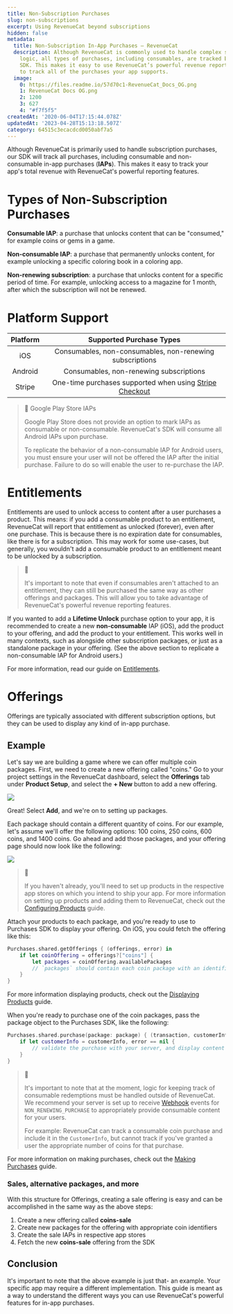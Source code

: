 ```yaml
---
title: Non-Subscription Purchases
slug: non-subscriptions
excerpt: Using RevenueCat beyond subscriptions
hidden: false
metadata:
  title: Non-Subscription In-App Purchases – RevenueCat
  description: Although RevenueCat is commonly used to handle complex subscription
    logic, all types of purchases, including consumables, are tracked by the Purchases
    SDK. This makes it easy to use RevenueCat’s powerful revenue reporting features
    to track all of the purchases your app supports.
  image:
    0: https://files.readme.io/57d70c1-RevenueCat_Docs_OG.png
    1: RevenueCat Docs OG.png
    2: 1200
    3: 627
    4: "#f7f5f5"
createdAt: '2020-06-04T17:15:44.078Z'
updatedAt: '2023-04-28T15:13:18.507Z'
category: 64515c3ecacdcd0050abf7a5
---
```

Although RevenueCat is primarily used to handle subscription purchases, our SDK will track all purchases, including consumable and non-consumable in-app purchases (**IAPs**). This makes it easy to track your app's total revenue with RevenueCat's powerful reporting features.

# Types of Non-Subscription Purchases

**Consumable IAP**: a purchase that unlocks content that can be "consumed," for example coins or gems in a game.

**Non-consumable IAP**: a purchase that permanently unlocks content, for example unlocking a specific coloring book in a coloring app.

**Non-renewing subscription**: a purchase that unlocks content for a specific period of time. For example, unlocking access to a magazine for 1 month, after which the subscription will not be renewed.

# Platform Support

| Platform |                        Supported Purchase Types                       |
| :------: | :-------------------------------------------------------------------: |
|    iOS   |        Consumables, non-consumables, non-renewing subscriptions       |
|  Android |                Consumables, non-renewing subscriptions                |
|  Stripe  | One-time purchases supported when using [Stripe Checkout](doc:stripe) |

> 🚧 Google Play Store IAPs
> 
> Google Play Store does not provide an option to mark IAPs as consumable or non-consumable. RevenueCat's SDK will consume all Android IAPs upon purchase.
> 
> To replicate the behavior of a non-consumable IAP for Android users, you must ensure your user will not be offered the IAP after the initial purchase. Failure to do so will enable the user to re-purchase the IAP.

# Entitlements

Entitlements are used to unlock access to content after a user purchases a product. This means: if you add a consumable product to an entitlement, RevenueCat will report that entitlement as unlocked (forever), even after one purchase. This is because there is no expiration date for consumables, like there is for a subscription. This may work for some use-cases, but generally, you wouldn't add a consumable product to an entitlement meant to be unlocked by a subscription.

> 📘 
> 
> It's important to note that even if consumables aren't attached to an entitlement, they can still be purchased the same way as other offerings and packages. This will allow you to take advantage of RevenueCat's powerful revenue reporting features.

If you wanted to add a **Lifetime Unlock** purchase option to your app, it is recommended to create a new **non-consumable** IAP (iOS), add the product to your offering, and add the product to your entitlement. This works well in many contexts, such as alongside other subscription packages, or just as a standalone package in your offering. (See the above section to replicate a non-consumable IAP for Android users.)

For more information, read our guide on [Entitlements](https://docs.revenuecat.com/docs/entitlements).

# Offerings

Offerings are typically associated with different subscription options, but they can be used to display any kind of in-app purchase.

## Example

Let's say we are building a game where we can offer multiple coin packages. First, we need to create a new offering called "coins." Go to your project settings in the RevenueCat dashboard, select the **Offerings** tab under **Product Setup**, and select the **+ New** button to add a new offering.

![](https://files.readme.io/e7cd1c4-app.revenuecat.com_projects_85ff18c7_apps_app71b4cc0fea_1.png)

Great! Select **Add**, and we're on to setting up packages.

Each package should contain a different quantity of coins. For our example, let's assume we'll offer the following options: 100 coins, 250 coins, 600 coins, and 1400 coins. Go ahead and add those packages, and your offering page should now look like the following:

![](https://files.readme.io/0f1a9b6-app.revenuecat.com_projects_85ff18c7_apps_app71b4cc0fea_2.png)

> 📘 
> 
> If you haven't already, you'll need to set up products in the respective app stores on which you intend to ship your app. For more information on setting up products and adding them to RevenueCat, check out the [Configuring Products](https://docs.revenuecat.com/docs/entitlements#configuration) guide.

Attach your products to each package, and you're ready to use to Purchases SDK to display your offering. On iOS, you could fetch the offering like this:

```swift
Purchases.shared.getOfferings { (offerings, error) in
	if let coinOffering = offerings?["coins"] {
		let packages = coinOffering.availablePackages
		// `packages` should contain each coin package with an identifier like 'coins-100'
	}
}
```



For more information displaying products, check out the [Displaying Products](doc:displaying-products) guide.

When you're ready to purchase one of the coin packages, pass the package object to the Purchases SDK, like the following:

```swift
Purchases.shared.purchase(package: package) { (transaction, customerInfo, error, userCancelled)
	if let customerInfo = customerInfo, error == nil {
		// validate the purchase with your server, and display content
	}
}
```



> 🚧 
> 
> It's important to note that at the moment, logic for keeping track of consumable redemptions must be handled outside of RevenueCat. We recommend your server is set up to receive [Webhook](https://docs.revenuecat.com/docs/webhooks) events for `NON_RENEWING_PURCHASE` to appropriately provide consumable content for your users.
> 
> For example: RevenueCat can track a consumable coin purchase and include it in the `CustomerInfo`, but cannot track if you've granted a user the appropriate number of coins for that purchase.

For more information on making purchases, check out the [Making Purchases](doc:making-purchases) guide.

### Sales, alternative packages, and more

With this structure for Offerings, creating a sale offering is easy and can be accomplished in the same way as the above steps:

1. Create a new offering called **coins-sale**
2. Create new packages for the offering with appropriate coin identifiers
3. Create the sale IAPs in respective app stores
4. Fetch the new **coins-sale** offering from the SDK

## Conclusion

It's important to note that the above example is just that- an example. Your specific app may require a different implementation. This guide is meant as a way to understand the different ways you can use RevenueCat's powerful features for in-app purchases.